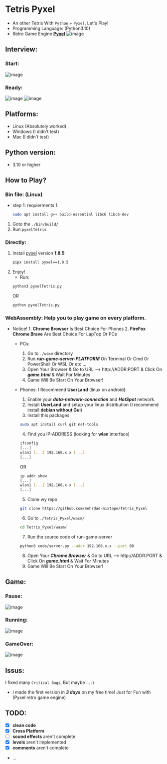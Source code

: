# Tetris Pyxel
- An other Tetris With `Python` + `Pyxel`, Let's Play!
- Programming Language: (Python3.10)
- Retro Game Engine **[Pyxel](https://github.com/kitao/pyxel)**
![image](https://github.com/mehrdad-mixtape/Tetris_Pyxel/blob/master/images/index.gif)

## Interview:
### Start:
![image](https://github.com/mehrdad-mixtape/Tetris_Pyxel/blob/master/images/index1.png)
### Ready:
![image](https://github.com/mehrdad-mixtape/Tetris_Pyxel/blob/master/images/index2.png)
![image](https://github.com/mehrdad-mixtape/Tetris_Pyxel/blob/master/images/index3.png)


## Platforms:
- Linux (Absolutely worked)
- Windows (I didn't test)
- Mac (I didn't test)

## Python version:
- 3.10 or higher

## How to Play?
### Bin file: (Linux)
- step 1: requierments
	1. 
    ```bash
	sudo apt install g++ build-essential libc6 libc6-dev
	```
1. Goto the `./bin/build/`
2. Run `pyxelTetris`

### Directly:
1. Install [pyxel](https://github.com/kitao/pyxel) version **1.8.5** 
    ```bash
    pipx install pyxel==1.8.5
    ```
2. Enjoy!
    - Run:
    ```bash
    python3 pyxelTetris.py
    ```
    OR
    ```bash
    python pyxelTetris.py
    ```
### WebAssembly: Help you to play game on every platform.
- Notice!
        1. **Chrome Browser** Is Best Choice For Phones
        2. **FireFox Chrome Brave** Are Best Choice For LapTop Or PCs
    - PCs:
        1. Go to `./wasm` directory
        2. Run ***run-game-server-PLATFORM*** On Terminal Or Cmd Or PowerShell Or WSL Or etc ...
        3. Open Your Browser & Go to URL --> http://ADDR:PORT & Click On ***game.html*** & Wait For Minutes
        4. Game Will Be Start On Your Browser!

    - Phones: I Recommend **UserLand** (linux on android):
        1. Enable your ***data-network-connection*** and ***HotSpot*** network.
        2. Install **UserLand** and setup your linux distribution (I recommend install **debian without Gui**)
        3. Install this packages
        ```bash
        sudo apt install curl git net-tools
        ```
        4. Find you IP-ADDRESS (looking for **wlan** interface)
        ```bash
        ifconfig
        [...]
        wlan1 [...] 192.168.x.x [...]
        [...]
        ```
        OR
        ```bash
        ip addr show
        [...]
        wlan1 [...] 192.168.x.x [...]
        [...]
        ```
        5. Clone wy repo
        ```bash
        git clone https://github.com/mehrdad-mixtape/Tetris_Pyxel
        ```
        6. Go to `./Tetris_Pyxel/wasm/`
        ```bash
        cd Tetris_Pyxel/wasm/
        ```
        7. Run the source code of run-game-server
        ```bash
        python3 code/server.py --addr 192.168.x.x --port 80
        ```
        8. Open Your ***Chrome Browser*** & Go to URL --> http://ADDR:PORT & Click On ***game.html*** & Wait For Minutes
        9. Game Will Be Start On Your Browser!

## Game:
### Pause:
![image](https://github.com/mehrdad-mixtape/Tetris_Pyxel/blob/master/images/index4.png)
### Running:
![image](https://github.com/mehrdad-mixtape/Tetris_Pyxel/blob/master/images/index5.png)
### GameOver:
![image](https://github.com/mehrdad-mixtape/Tetris_Pyxel/blob/master/images/index6.png)

## Issus:
I fixed many `Critical Bugs`, But maybe ... :)
- I made the first version in ***3 days*** on my free time! Just for Fun with (Pyxel retro game engine)

## TODO:
- [x] **clean code**
- [x] **Cross Platform**
- [ ] **sound effects** aren't complete
- [x] **levels** aren't implemented
- [x] **comments** aren't complete
- ...
